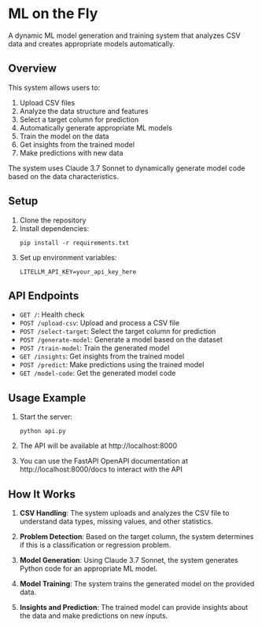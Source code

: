 # ML on the Fly

A dynamic ML model generation and training system that analyzes CSV data and creates appropriate models automatically.

## Overview

This system allows users to:
1. Upload CSV files
2. Analyze the data structure and features
3. Select a target column for prediction
4. Automatically generate appropriate ML models
5. Train the model on the data
6. Get insights from the trained model
7. Make predictions with new data

The system uses Claude 3.7 Sonnet to dynamically generate model code based on the data characteristics.

## Setup

1. Clone the repository
2. Install dependencies:
   ```
   pip install -r requirements.txt
   ```
3. Set up environment variables:
   ```
   LITELLM_API_KEY=your_api_key_here
   ```

## API Endpoints

- `GET /`: Health check
- `POST /upload-csv`: Upload and process a CSV file
- `POST /select-target`: Select the target column for prediction
- `POST /generate-model`: Generate a model based on the dataset
- `POST /train-model`: Train the generated model
- `GET /insights`: Get insights from the trained model
- `POST /predict`: Make predictions using the trained model
- `GET /model-code`: Get the generated model code

## Usage Example

1. Start the server:
   ```
   python api.py
   ```

2. The API will be available at http://localhost:8000

3. You can use the FastAPI OpenAPI documentation at http://localhost:8000/docs to interact with the API

## How It Works

1. **CSV Handling**: The system uploads and analyzes the CSV file to understand data types, missing values, and other statistics.

2. **Problem Detection**: Based on the target column, the system determines if this is a classification or regression problem.

3. **Model Generation**: Using Claude 3.7 Sonnet, the system generates Python code for an appropriate ML model.

4. **Model Training**: The system trains the generated model on the provided data.

5. **Insights and Prediction**: The trained model can provide insights about the data and make predictions on new inputs. 